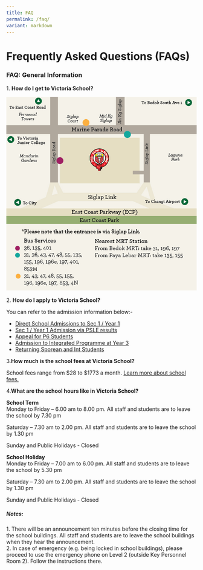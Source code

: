 ```yaml
---
title: FAQ
permalink: /faq/
variant: markdown
---
```

# **Frequently Asked Questions (FAQs)**

### FAQ: General Information

1\. **How do I get to Victoria School?**

![](/images/map-2112021.png)

2\. **How do I apply to Victoria School?**

You can refer to the admission information below:-

* [Direct School Admissions to Sec 1 / Year 1](/prospective-students/admission-to-VS/direct-school-admissions-to-sec-1-year-1/)
* [Sec 1 / Year 1 Admission via PSLE results](/prospective-students/admission-to-VS/sec-1-year-1-admission-via-psle-results/)
* [Appeal for P6 Students](/prospective-students/admission-to-VS/appeal-for-p6-students//prospective-students/admission-to-VS/appeal-for-p6-students/)
* [Admission to Integrated Programme at Year 3](/prospective-students/admission-to-VS/admission-to-integrated-programme-at-year-3/)
* [Returning Sporean and Int Students](/prospective-students/admission-to-VS/returning-sporean-and-int-students/)

3\.**How much is the school fees at Victoria School?**

School fees range from $28 to $1773 a month. [Learn more about school fees.](/admissions/financial-information-assistance/)

4\.**What are the school hours like in Victoria School?**

**School Term**   
Monday to Friday – 6.00 am to 8.00 pm. All staff and students are to leave the school by 7.30 pm

Saturday – 7.30 am to 2.00 pm. All staff and students are to leave the school by 1.30 pm

Sunday and Public Holidays - Closed

**School Holiday**     
Monday to Friday – 7.00 am to 6.00 pm. All staff and students are to leave the school by 5.30 pm

Saturday – 7.30 am to 2.00 pm. All staff and students are to leave the school by 1.30 pm

Sunday and Public Holidays - Closed

##### **Notes:**

1\. There will be an announcement ten minutes before the closing time for the school buildings. All staff and students are to leave the school buildings when they hear the announcement.  
2\. In case of emergency (e.g. being locked in school buildings), please proceed to use the emergency phone on Level 2 (outside Key Personnel Room 2). Follow the instructions there.